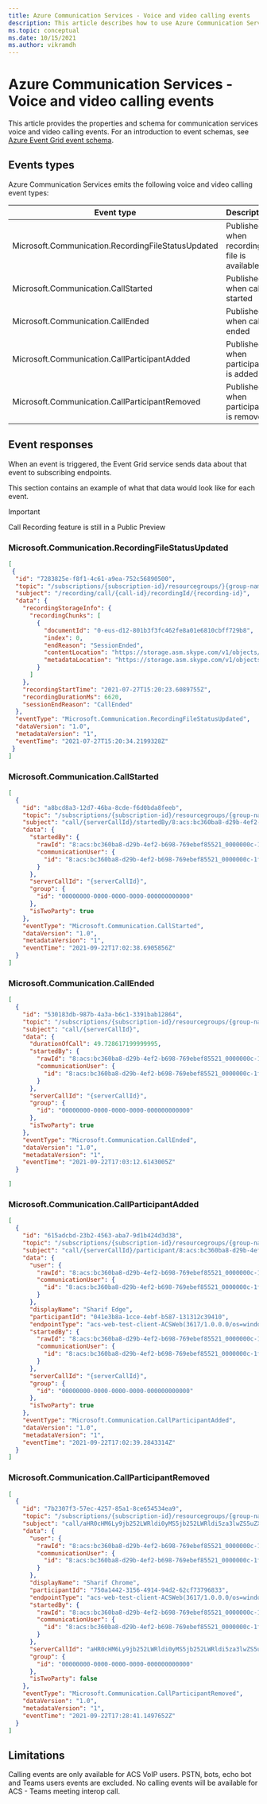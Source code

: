 ```yaml
---
title: Azure Communication Services - Voice and video calling events
description: This article describes how to use Azure Communication Services as an Event Grid event source for voice and video calling Events.
ms.topic: conceptual
ms.date: 10/15/2021
ms.author: vikramdh
---
```


# Azure Communication Services - Voice and video calling events

This article provides the properties and schema for communication services voice and video calling events. For an introduction to event schemas, see [Azure Event Grid event schema](event-schema.md).

## Events types

Azure Communication Services emits the following voice and video calling event types:

| Event type                                                  | Description                                                                                    |
| ----------------------------------------------------------- | ---------------------------------------------------------------------------------------------- |
| Microsoft.Communication.RecordingFileStatusUpdated | Published when recording file is available |
| Microsoft.Communication.CallStarted | Published when call is started  |
| Microsoft.Communication.CallEnded   | Published when call is ended  |
| Microsoft.Communication.CallParticipantAdded | Published when participant is added  |
| Microsoft.Communication.CallParticipantRemoved | Published when participant is removed  |

## Event responses

When an event is triggered, the Event Grid service sends data about that event to subscribing endpoints.

This section contains an example of what that data would look like for each event.

> [!IMPORTANT]
> Call Recording feature is still in a Public Preview

### Microsoft.Communication.RecordingFileStatusUpdated

```json
[
 {
  "id": "7283825e-f8f1-4c61-a9ea-752c56890500",
  "topic": "/subscriptions/{subscription-id}/resourcegroups/}{group-name}/providers/microsoft.communication/communicationservices/{communication-services-resource-name}",
  "subject": "/recording/call/{call-id}/recordingId/{recording-id}",
  "data": {
    "recordingStorageInfo": {
      "recordingChunks": [
        {
          "documentId": "0-eus-d12-801b3f3fc462fe8a01e6810cbff729b8",
          "index": 0,
          "endReason": "SessionEnded",
          "contentLocation": "https://storage.asm.skype.com/v1/objects/0-eus-d12-801b3f3fc462fe8a01e6810cbff729b8/content/video",
          "metadataLocation": "https://storage.asm.skype.com/v1/objects/0-eus-d12-801b3f3fc462fe8a01e6810cbff729b8/content/acsmetadata"
        }
      ]
    },
    "recordingStartTime": "2021-07-27T15:20:23.6089755Z",
    "recordingDurationMs": 6620,
    "sessionEndReason": "CallEnded"
  },
  "eventType": "Microsoft.Communication.RecordingFileStatusUpdated",
  "dataVersion": "1.0",
  "metadataVersion": "1",
  "eventTime": "2021-07-27T15:20:34.2199328Z"
 }
]
```

### Microsoft.Communication.CallStarted

```json
[
  {
    "id": "a8bcd8a3-12d7-46ba-8cde-f6d0bda8feeb",
    "topic": "/subscriptions/{subscription-id}/resourcegroups/{group-name}/providers/microsoft.communication/communicationservices/{communication-services-resource-name}",
    "subject": "call/{serverCallId}/startedBy/8:acs:bc360ba8-d29b-4ef2-b698-769ebef85521_0000000c-1fb9-4878-07fd-0848220077e1",
    "data": {
      "startedBy": {
        "rawId": "8:acs:bc360ba8-d29b-4ef2-b698-769ebef85521_0000000c-1fb9-4878-07fd-0848220077e1",
        "communicationUser": {
          "id": "8:acs:bc360ba8-d29b-4ef2-b698-769ebef85521_0000000c-1fb9-4878-07fd-0848220077e1"
        }
      },
      "serverCallId": "{serverCallId}",
      "group": {
        "id": "00000000-0000-0000-0000-000000000000"
      },
      "isTwoParty": true
    },
    "eventType": "Microsoft.Communication.CallStarted",
    "dataVersion": "1.0",
    "metadataVersion": "1",
    "eventTime": "2021-09-22T17:02:38.6905856Z"
  }
]
```

### Microsoft.Communication.CallEnded

```json
[
  {
    "id": "530183db-987b-4a3a-b6c1-3391bab12864",
    "topic": "/subscriptions/{subscription-id}/resourcegroups/{group-name}/providers/microsoft.communication/communicationservices/{communication-services-resource-name}",
    "subject": "call/{serverCallId}",
    "data": {
      "durationOfCall": 49.728617199999995,
      "startedBy": {
        "rawId": "8:acs:bc360ba8-d29b-4ef2-b698-769ebef85521_0000000c-1fb9-4878-07fd-0848220077e1",
        "communicationUser": {
          "id": "8:acs:bc360ba8-d29b-4ef2-b698-769ebef85521_0000000c-1fb9-4878-07fd-0848220077e1"
        }
      },
      "serverCallId": "{serverCallId}",
      "group": {
        "id": "00000000-0000-0000-0000-000000000000"
      },
      "isTwoParty": true
    },
    "eventType": "Microsoft.Communication.CallEnded",
    "dataVersion": "1.0",
    "metadataVersion": "1",
    "eventTime": "2021-09-22T17:03:12.6143005Z"
  }

]
```

### Microsoft.Communication.CallParticipantAdded

```json
[
  {
    "id": "615adcbd-23b2-4563-aba7-9d1b424d3d38",
    "topic": "/subscriptions/{subscription-id}/resourcegroups/{group-name}/providers/microsoft.communication/communicationservices/{communication-services-resource-name}",
    "subject": "call/{serverCallId}/participant/8:acs:bc360ba8-d29b-4ef2-b698-769ebef85521_0000000c-1fb9-4878-07fd-0848220077e1",
    "data": {
      "user": {
        "rawId": "8:acs:bc360ba8-d29b-4ef2-b698-769ebef85521_0000000c-1fb9-4878-07fd-0848220077e1",
        "communicationUser": {
          "id": "8:acs:bc360ba8-d29b-4ef2-b698-769ebef85521_0000000c-1fb9-4878-07fd-0848220077e1"
        }
      },
      "displayName": "Sharif Edge",
      "participantId": "041e3b8a-1cce-4ebf-b587-131312c39410",
      "endpointType": "acs-web-test-client-ACSWeb(3617/1.0.0.0/os=windows; browser=chrome; browserVer=93.0; deviceType=Desktop)/TsCallingVersion=_TS_BUILD_VERSION_/Ovb=_TS_OVB_VERSION_",
      "startedBy": {
        "rawId": "8:acs:bc360ba8-d29b-4ef2-b698-769ebef85521_0000000c-1fb9-4878-07fd-0848220077e1",
        "communicationUser": {
          "id": "8:acs:bc360ba8-d29b-4ef2-b698-769ebef85521_0000000c-1fb9-4878-07fd-0848220077e1"
        }
      },
      "serverCallId": "{serverCallId}",
      "group": {
        "id": "00000000-0000-0000-0000-000000000000"
      },
      "isTwoParty": true
    },
    "eventType": "Microsoft.Communication.CallParticipantAdded",
    "dataVersion": "1.0",
    "metadataVersion": "1",
    "eventTime": "2021-09-22T17:02:39.2843314Z"
  }
]
```
### Microsoft.Communication.CallParticipantRemoved

```json
[
  {
    "id": "7b2307f3-57ec-4257-85a1-8ce654534ea9",
    "topic": "/subscriptions/{subscription-id}/resourcegroups/{group-name}/providers/microsoft.communication/communicationservices/{communication-services-resource-name}",
    "subject": "call/aHR0cHM6Ly9jb252LWRldi0yMS5jb252LWRldi5za3lwZS5uZXQ6NDQzL2NvbnYvbVQ4NnVfempBMG05QVM4VnRvSWFrdz9pPTAmZT02Mzc2Nzc3MTc2MDAwMjgyMzA/participant/8:acs:bc360ba8-d29b-4ef2-b698-769ebef85521_0000000c-1fb9-27cc-07fd-0848220077d8",
    "data": {
      "user": {
        "rawId": "8:acs:bc360ba8-d29b-4ef2-b698-769ebef85521_0000000c-1fb9-27cc-07fd-0848220077d8",
        "communicationUser": {
          "id": "8:acs:bc360ba8-d29b-4ef2-b698-769ebef85521_0000000c-1fb9-27cc-07fd-0848220077d8"
        }
      },
      "displayName": "Sharif Chrome",
      "participantId": "750a1442-3156-4914-94d2-62cf73796833",
      "endpointType": "acs-web-test-client-ACSWeb(3617/1.0.0.0/os=windows; browser=chrome; browserVer=93.0; deviceType=Desktop)/TsCallingVersion=_TS_BUILD_VERSION_/Ovb=_TS_OVB_VERSION_",
      "startedBy": {
        "rawId": "8:acs:bc360ba8-d29b-4ef2-b698-769ebef85521_0000000c-1fb9-4878-07fd-0848220077e1",
        "communicationUser": {
          "id": "8:acs:bc360ba8-d29b-4ef2-b698-769ebef85521_0000000c-1fb9-4878-07fd-0848220077e1"
        }
      },
      "serverCallId": "aHR0cHM6Ly9jb252LWRldi0yMS5jb252LWRldi5za3lwZS5uZXQ6NDQzL2NvbnYvbVQ4NnVfempBMG05QVM4VnRvSWFrdz9pPTAmZT02Mzc2Nzc3MTc2MDAwMjgyMzA",
      "group": {
        "id": "00000000-0000-0000-0000-000000000000"
      },
      "isTwoParty": false
    },
    "eventType": "Microsoft.Communication.CallParticipantRemoved",
    "dataVersion": "1.0",
    "metadataVersion": "1",
    "eventTime": "2021-09-22T17:28:41.1497652Z"
  }
]
```

## Limitations
Calling events are only available for ACS VoIP users. PSTN, bots, echo bot and Teams users events are excluded.
No calling events will be available for ACS - Teams meeting interop call.





